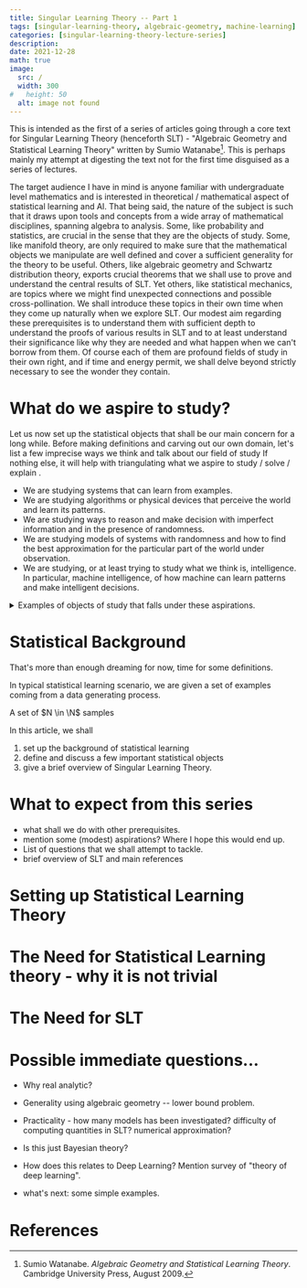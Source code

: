 ```yaml
---
title: Singular Learning Theory -- Part 1
tags: [singular-learning-theory, algebraic-geometry, machine-learning]
categories: [singular-learning-theory-lecture-series]
description: 
date: 2021-12-28
math: true
image: 
  src: /
  width: 300
#   height: 50
  alt: image not found
---
```


This is intended as the first of a series of articles going through a core text for Singular Learning Theory (henceforth SLT) - "Algebraic Geometry and Statistical Learning Theory" written by Sumio Watanabe[^1]. This is perhaps mainly my attempt at digesting the text<span sidenote> not for the first time </span> disguised as a series of lectures. 

The target audience I have in mind is anyone familiar with undergraduate level mathematics and is interested in theoretical / mathematical aspect of statistical learning and AI. That being said, the nature of the subject is such that it draws upon tools and concepts from a wide array of mathematical disciplines, spanning algebra to analysis. Some, like probability and statistics, are crucial in the sense that they are the objects of study. Some, like manifold theory, are only required to make sure that the mathematical objects we manipulate are well defined and cover a sufficient generality for the theory to be useful. Others, like algebraic geometry and Schwartz distribution theory, exports crucial theorems that we shall use to prove and understand the central results of SLT. Yet others, like statistical mechanics, are topics where we might find unexpected connections and possible cross-pollination. We shall introduce these topics in their own time when they come up naturally when we explore SLT. Our modest aim regarding these prerequisites is to understand them with sufficient depth to understand the proofs of various results in SLT and to at least understand their significance <span sidenote> like why they are needed and what happen when we can't borrow from them. Of course each of them are profound fields of study in their own right, and if time and energy permit, we shall delve beyond strictly necessary to see the wonder they contain.</span> 

# What do we aspire to study?
Let us now set up the statistical objects that shall be our main concern for a long while. Before making definitions and carving out our own domain, let's list a few imprecise ways we think and talk about our field of study <span sidenote> If nothing else, it will help with triangulating what we aspire to study / solve / explain </span>.
 - We are studying systems that can learn from examples. 
 - We are studying algorithms or physical devices that perceive the world and learn its patterns. 
 - We are studying ways to reason and make decision with imperfect information and in the presence of randomness. 
 - We are studying models of systems with randomness and how to find the best approximation for the particular part of the world under observation. 
 - We are studying, or at least trying to study what we think is, intelligence. In particular, machine intelligence, of how machine can learn patterns and make intelligent decisions. 


<details>
<summary> Examples of objects of study that falls under these aspirations. </summary>
<ul>
 <li> A device that implement the calculation $\sum_{i = 1}^6 f(i)/6$ can make decision on whether a given payout $f$ of a game using a six-sided dice is worth playing. </li> 
 
 <li> Perhaps a better, more intelligent, device / machine would actually uses observations on 10000 dice throw and implement $\sum_{i = 1}^6 f(i) \frac{\mathrm{freq}(i)}{10000}$ instead. </li>
 
 <li> A statistician can use a sample of human height measurements $\set{h_1, \dots, h_n}$ and estimate the distribution of heights of comparable human population, or to make a good guess on the probability that a child would grow to be taller than 150cm. </li>
 
 <li> The natural language model GPT-3 is a massive and complicated approximation to human languages. </li>
 
 <li> [AlphaGo](https://deepmind.com/research/case-studies/alphago-the-story-so-far) is a machine intelligence that were able to learn from millions of generated examples of games of Go, and learn the pattern of winning strategies so well that it was able to defeat the reigning world champion. </li>
 
 <li> Brains of human and other intelligent species seems to implement complicated and as yet poorly understood system that learn the pattern of their surroundings, able to triage tasks and resources and make decisions critical to the survival of its species. </li>
</ul>
</details>

# Statistical Background
That's more than enough dreaming for now, time for some definitions. 

In typical statistical learning scenario, we are given a set of examples coming from a data generating process. 

<div class=def>
A set of $N \in \N$ samples 
</div>


In this article, we shall
 1. set up the background of statistical learning 
 2. define and discuss a few important statistical objects 
 3. give a brief overview of Singular Learning Theory. 


# What to expect from this series
- what shall we do with other prerequisites. 
- mention some (modest) aspirations? Where I hope this would end up. 
- List of questions that we shall attempt to tackle. 
- brief overview of SLT and main references

# Setting up Statistical Learning Theory


# The Need for Statistical Learning theory - why it is not trivial


# The Need for SLT

# Possible immediate questions...
- Why real analytic? 
- Generality using algebraic geometry -- lower bound problem. 
- Practicality - how many models has been investigated? difficulty of computing quantities in SLT? numerical approximation? 
- Is this just Bayesian theory? 
- How does this relates to Deep Learning? Mention survey of "theory of deep learning". 





- what's next: some simple examples. 


# References
[^1]: Sumio Watanabe. _Algebraic Geometry and Statistical Learning Theory_. Cambridge University Press, August 2009.